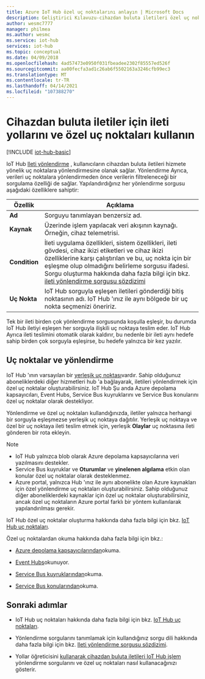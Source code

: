 ```yaml
---
title: Azure IoT Hub özel uç noktalarını anlayın | Microsoft Docs
description: Geliştirici Kılavuzu-cihazdan buluta iletileri özel uç noktalara yönlendirmek için yönlendirme sorguları kullanma.
author: wesmc7777
manager: philmea
ms.author: wesmc
ms.service: iot-hub
services: iot-hub
ms.topic: conceptual
ms.date: 04/09/2018
ms.openlocfilehash: 4ad57473e0950f031fbeadee2302f85557ed526f
ms.sourcegitcommit: aa00fecfa3ad1c26ab6f5502163a3246cfb99ec3
ms.translationtype: MT
ms.contentlocale: tr-TR
ms.lasthandoff: 04/14/2021
ms.locfileid: "107388270"
---
```

# <a name="use-message-routes-and-custom-endpoints-for-device-to-cloud-messages"></a>Cihazdan buluta iletiler için ileti yollarını ve özel uç noktaları kullanın

[!INCLUDE [iot-hub-basic](../../includes/iot-hub-basic-partial.md)]

IoT Hub [Ileti yönlendirme](iot-hub-devguide-routing-query-syntax.md) , kullanıcıların cihazdan buluta iletileri hizmete yönelik uç noktalara yönlendirmesine olanak sağlar. Yönlendirme Ayrıca, verileri uç noktalara yönlendirmeden önce verilerin filtreleneceği bir sorgulama özelliği de sağlar. Yapılandırdığınız her yönlendirme sorgusu aşağıdaki özelliklere sahiptir:

| Özellik      | Açıklama |
| ------------- | ----------- |
| **Ad**      | Sorguyu tanımlayan benzersiz ad. |
| **Kaynak**    | Üzerinde işlem yapılacak veri akışının kaynağı. Örneğin, cihaz telemetrisi. |
| **Condition** | İleti uygulama özellikleri, sistem özellikleri, ileti gövdesi, cihaz ikizi etiketleri ve cihaz ikizi özelliklerine karşı çalıştırılan ve bu, uç nokta için bir eşleşme olup olmadığını belirleme sorgusu ifadesi. Sorgu oluşturma hakkında daha fazla bilgi için bkz. [ileti yönlendirme sorgusu sözdizimi](iot-hub-devguide-routing-query-syntax.md) |
| **Uç Nokta**  | IoT Hub sorguyla eşleşen iletileri gönderdiği bitiş noktasının adı. IoT Hub 'ınız ile aynı bölgede bir uç nokta seçmenizi öneririz. |

Tek bir ileti birden çok yönlendirme sorgusunda koşulla eşleşir, bu durumda IoT Hub iletiyi eşleşen her sorguyla ilişkili uç noktaya teslim eder. IoT Hub Ayrıca ileti teslimini otomatik olarak kaldırır, bu nedenle bir ileti aynı hedefe sahip birden çok sorguyla eşleşirse, bu hedefe yalnızca bir kez yazılır.

## <a name="endpoints-and-routing"></a>Uç noktalar ve yönlendirme

IoT Hub 'ının varsayılan bir [yerleşik uç noktası](iot-hub-devguide-messages-read-builtin.md)vardır. Sahip olduğunuz aboneliklerdeki diğer hizmetleri hub 'a bağlayarak, iletileri yönlendirmek için özel uç noktalar oluşturabilirsiniz. IoT Hub Şu anda Azure depolama kapsayıcıları, Event Hubs, Service Bus kuyruklarını ve Service Bus konularını özel uç noktalar olarak destekliyor.

Yönlendirme ve özel uç noktaları kullandığınızda, iletiler yalnızca herhangi bir sorguyla eşleşmezse yerleşik uç noktaya dağıtılır. Yerleşik uç noktaya ve özel bir uç noktaya ileti teslim etmek için, yerleşik **Olaylar** uç noktasına ileti gönderen bir rota ekleyin.

> [!NOTE]
> * IoT Hub yalnızca blob olarak Azure depolama kapsayıcılarına veri yazılmasını destekler.
> * Service Bus kuyruklar ve **Oturumlar** ve **yinelenen algılama** etkin olan konular özel uç noktalar olarak desteklenmez.
> * Azure portal, yalnızca Hub 'ınız ile aynı abonelikte olan Azure kaynakları için özel yönlendirme uç noktaları oluşturabilirsiniz. Sahip olduğunuz diğer aboneliklerdeki kaynaklar için özel uç noktalar oluşturabilirsiniz, ancak özel uç noktaların Azure portal farklı bir yöntem kullanılarak yapılandırılması gerekir.

IoT Hub özel uç noktalar oluşturma hakkında daha fazla bilgi için bkz. [IoT Hub uç noktaları](iot-hub-devguide-endpoints.md).

Özel uç noktalardan okuma hakkında daha fazla bilgi için bkz.:

* [Azure depolama kapsayıcılarından](../storage/blobs/storage-blobs-introduction.md)okuma.

* [Event Hubs](../event-hubs/event-hubs-dotnet-standard-getstarted-send.md)okunuyor.

* [Service Bus kuyruklarından](../service-bus-messaging/service-bus-dotnet-get-started-with-queues.md)okuma.

* [Service Bus konularından](../service-bus-messaging/service-bus-dotnet-how-to-use-topics-subscriptions.md)okuma.

## <a name="next-steps"></a>Sonraki adımlar

* IoT Hub uç noktaları hakkında daha fazla bilgi için bkz. [IoT Hub uç noktaları](iot-hub-devguide-endpoints.md).

* Yönlendirme sorgularını tanımlamak için kullandığınız sorgu dili hakkında daha fazla bilgi için bkz. [Ileti yönlendirme sorgusu sözdizimi](iot-hub-devguide-routing-query-syntax.md).

* Yollar öğreticisini [kullanarak cihazdan buluta iletileri IoT Hub işlem](tutorial-routing.md) yönlendirme sorgularını ve özel uç noktaları nasıl kullanacağınızı gösterir.
